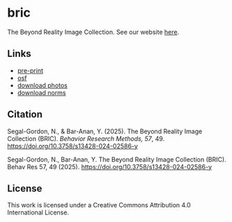 # bric
 The Beyond Reality Image Collection.
 See our website [here](https://baranan.github.io/bric/bric.htm).

 ## Links

- [pre-print](https://osf.io/preprints/psyarxiv/fmqpc)
- [osf](https://osf.io/3upme/)
- [download photos](https://osf.io/s7h68/)
- [download norms](https://osf.io/fnum4/)

## Citation

Segal-Gordon, N., & Bar-Anan, Y. (2025). The Beyond Reality Image Collection (BRIC). *Behavior Research Methods, 57*, 49. https://doi.org/10.3758/s13428-024-02586-y

Segal-Gordon, N., Bar-Anan, Y. The Beyond Reality Image Collection (BRIC). Behav Res 57, 49 (2025). https://doi.org/10.3758/s13428-024-02586-y

## License

This work is licensed under a Creative Commons Attribution 4.0 International License.

